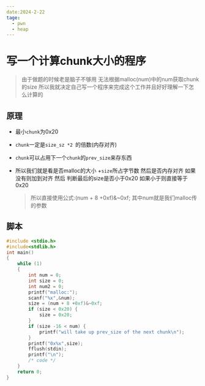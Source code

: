 ```yaml
---
date:2024-2-22
tage:
  - pwn
  - heap
---
```


# 写一个计算chunk大小的程序

> 由于做题的时候老是脑子不够用 无法根据malloc(num)中的num获取chunk的size 所以我就决定自己写一个程序来完成这个工作并且好好理解一下怎么计算的

## 原理

- 最小`chunk`为0x20
- `chunk`一定是`size_sz *2 `的倍数(内存对齐)
- `chunk`可以占用下一个`chunk`的`prev_size`来存东西

- 所以我们就是看是否malloc的大小 +`size`所占字节数 然后是否内存对齐 如果没有则加到对齐 然后 判断最后的size是否小于0x20 如果小于则直接等于0x20

  > 所以直接使用公式:(num + 8 +0xf)&~0xf; 其中num就是我们malloc传的参数

## 脚本

```c
#include <stdio.h>
#include<stdlib.h>
int main()
{
    while (1)
    {
        int num = 0;
        int size = 0;
        int num2 = 0;
        printf("malloc:");
        scanf("%x",&num);
        size = (num + 8 +0xf)&~0xf;
        if (size < 0x20) {
            size = 0x20;
        }
        if (size -16 < num) {
            printf("will take up prev_size of the next chunk\n");
        }
        printf("0x%x",size);
        fflush(stdin);
        printf("\n");
        /* code */
    }
    return 0;
}
```

